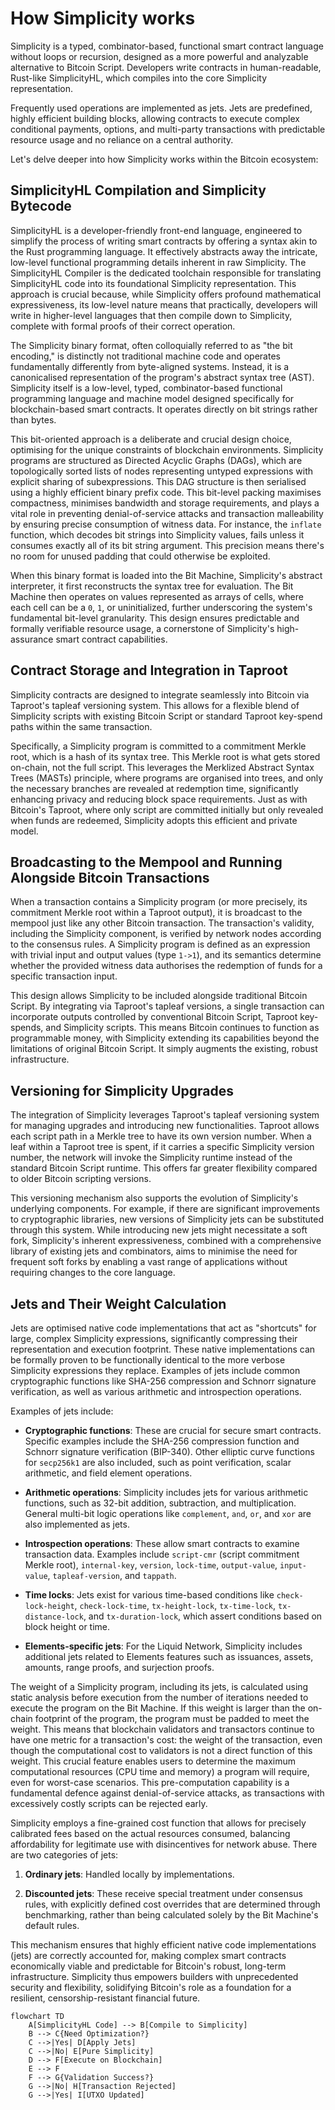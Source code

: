 # How Simplicity works

Simplicity is a typed, combinator-based, functional smart contract language without loops or recursion, designed as a more powerful and analyzable alternative to Bitcoin Script. Developers write contracts in human-readable, Rust-like SimplicityHL, which compiles into the core Simplicity representation.

Frequently used operations are implemented as jets. Jets are predefined, highly efficient building blocks, allowing contracts to execute complex conditional payments, options, and multi-party transactions with predictable resource usage and no reliance on a central authority.

Let's delve deeper into how Simplicity works within the Bitcoin ecosystem:
 
## SimplicityHL Compilation and Simplicity Bytecode

SimplicityHL is a developer-friendly front-end language, engineered to simplify the process of writing smart contracts by offering a syntax akin to the Rust programming language. It effectively abstracts away the intricate, low-level functional programming details inherent in raw Simplicity. The SimplicityHL Compiler is the dedicated toolchain responsible for translating SimplicityHL code into its foundational Simplicity representation. This approach is crucial because, while Simplicity offers profound mathematical expressiveness, its low-level nature means that practically, developers will write in higher-level languages that then compile down to Simplicity, complete with formal proofs of their correct operation.

The Simplicity binary format, often colloquially referred to as "the bit encoding," is distinctly not traditional machine code and operates fundamentally differently from byte-aligned systems. Instead, it is a canonicalised representation of the program's abstract syntax tree (AST). Simplicity itself is a low-level, typed, combinator-based functional programming language and machine model designed specifically for blockchain-based smart contracts. It operates directly on bit strings rather than bytes.

This bit-oriented approach is a deliberate and crucial design choice, optimising for the unique constraints of blockchain environments. Simplicity programs are structured as Directed Acyclic Graphs (DAGs), which are topologically sorted lists of nodes representing untyped expressions with explicit sharing of subexpressions. This DAG structure is then serialised using a highly efficient binary prefix code. This bit-level packing maximises compactness, minimises bandwidth and storage requirements, and plays a vital role in preventing denial-of-service attacks and transaction malleability by ensuring precise consumption of witness data. For instance, the `inflate` function, which decodes bit strings into Simplicity values, fails unless it consumes exactly all of its bit string argument. This precision means there's no room for unused padding that could otherwise be exploited.

When this binary format is loaded into the Bit Machine, Simplicity's abstract interpreter, it first reconstructs the syntax tree for evaluation. The Bit Machine then operates on values represented as arrays of cells, where each cell can be a `0`, `1`, or uninitialized, further underscoring the system's fundamental bit-level granularity. This design ensures predictable and formally verifiable resource usage, a cornerstone of Simplicity's high-assurance smart contract capabilities.

## Contract Storage and Integration in Taproot

Simplicity contracts are designed to integrate seamlessly into Bitcoin via Taproot's tapleaf versioning system. This allows for a flexible blend of Simplicity scripts with existing Bitcoin Script or standard Taproot key-spend paths within the same transaction.

Specifically, a Simplicity program is committed to a commitment Merkle root, which is a hash of its syntax tree. This Merkle root is what gets stored on-chain, not the full script. This leverages the Merklized Abstract Syntax Trees (MASTs) principle, where programs are organised into trees, and only the necessary branches are revealed at redemption time, significantly enhancing privacy and reducing block space requirements. Just as with Bitcoin's Taproot, where only script are committed initially but only revealed when funds are redeemed, Simplicity adopts this efficient and private model.

## Broadcasting to the Mempool and Running Alongside Bitcoin Transactions

When a transaction contains a Simplicity program (or more precisely, its commitment Merkle root within a Taproot output), it is broadcast to the mempool just like any other Bitcoin transaction. The transaction's validity, including the Simplicity component, is verified by network nodes according to the consensus rules. A Simplicity program is defined as an expression with trivial input and output values (type `1->1`), and its semantics determine whether the provided witness data authorises the redemption of funds for a specific transaction input.

This design allows Simplicity to be included alongside traditional Bitcoin Script. By integrating via Taproot's tapleaf versions, a single transaction can incorporate outputs controlled by conventional Bitcoin Script, Taproot key-spends, and Simplicity scripts. This means Bitcoin continues to function as programmable money, with Simplicity extending its capabilities beyond the limitations of original Bitcoin Script. It simply augments the existing, robust infrastructure.

## Versioning for Simplicity Upgrades

The integration of Simplicity leverages Taproot's tapleaf versioning system for managing upgrades and introducing new functionalities. Taproot allows each script path in a Merkle tree to have its own version number. When a leaf within a Taproot tree is spent, if it carries a specific Simplicity version number, the network will invoke the Simplicity runtime instead of the standard Bitcoin Script runtime. This offers far greater flexibility compared to older Bitcoin scripting versions.

This versioning mechanism also supports the evolution of Simplicity's underlying components. For example, if there are significant improvements to cryptographic libraries, new versions of Simplicity jets can be substituted through this system. While introducing new jets might necessitate a soft fork, Simplicity's inherent expressiveness, combined with a comprehensive library of existing jets and combinators, aims to minimise the need for frequent soft forks by enabling a vast range of applications without requiring changes to the core language.

## Jets and Their Weight Calculation

Jets are optimised native code implementations that act as "shortcuts" for large, complex Simplicity expressions, significantly compressing their representation and execution footprint. These native implementations can be formally proven to be functionally identical to the more verbose Simplicity expressions they replace. Examples of jets include common cryptographic functions like SHA-256 compression and Schnorr signature verification, as well as various arithmetic and introspection operations.

Examples of jets include:

- **Cryptographic functions**: These are crucial for secure smart contracts. Specific examples include the SHA-256 compression function and Schnorr signature verification (BIP-340). Other elliptic curve functions for `secp256k1` are also included, such as point verification, scalar arithmetic, and field element operations.

- **Arithmetic operations**: Simplicity includes jets for various arithmetic functions, such as 32-bit addition, subtraction, and multiplication. General multi-bit logic operations like `complement`, `and`, `or`, and `xor` are also implemented as jets.

- **Introspection operations**: These allow smart contracts to examine transaction data. Examples include `script-cmr` (script commitment Merkle root), `internal-key`, `version`, `lock-time`, `output-value`, `input-value`, `tapleaf-version`, and `tappath`.

- **Time locks**: Jets exist for various time-based conditions like `check-lock-height`, `check-lock-time`, `tx-height-lock`, `tx-time-lock`, `tx-distance-lock`, and `tx-duration-lock`, which assert conditions based on block height or time.

- **Elements-specific jets**: For the Liquid Network, Simplicity includes additional jets related to Elements features such as issuances, assets, amounts, range proofs, and surjection proofs.

The weight of a Simplicity program, including its jets, is calculated using static analysis before execution from the number of iterations needed to execute the program on the Bit Machine. If this weight is larger than the on-chain footprint of the program, the program must be padded to meet the weight. This means that blockchain validators and transactors continue to have one metric for a transaction's cost: the weight of the transaction, even though the computational cost to validators is not a direct function of this weight. This crucial feature enables users to determine the maximum computational resources (CPU time and memory) a program will require, even for worst-case scenarios. This pre-computation capability is a fundamental defence against denial-of-service attacks, as transactions with excessively costly scripts can be rejected early.

Simplicity employs a fine-grained cost function that allows for precisely calibrated fees based on the actual resources consumed, balancing affordability for legitimate use with disincentives for network abuse. There are two categories of jets:

1. **Ordinary jets**: Handled locally by implementations.

2. **Discounted jets**: These receive special treatment under consensus rules, with explicitly defined cost overrides that are determined through benchmarking, rather than being calculated solely by the Bit Machine's default rules.

This mechanism ensures that highly efficient native code implementations (jets) are correctly accounted for, making complex smart contracts economically viable and predictable for Bitcoin's robust, long-term infrastructure. Simplicity thus empowers builders with unprecedented security and flexibility, solidifying Bitcoin's role as a foundation for a resilient, censorship-resistant financial future.

```mermaid
flowchart TD
    A[SimplicityHL Code] --> B[Compile to Simplicity]
    B --> C{Need Optimization?}
    C -->|Yes| D[Apply Jets]
    C -->|No| E[Pure Simplicity]
    D --> F[Execute on Blockchain]
    E --> F
    F --> G{Validation Success?}
    G -->|No| H[Transaction Rejected]
    G -->|Yes| I[UTXO Updated]
```
